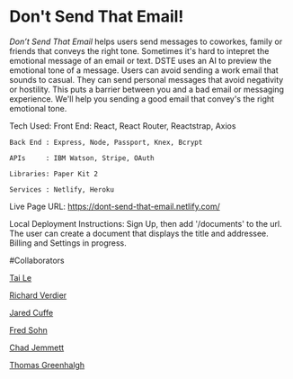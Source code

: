 Don't Send That Email!
=====================


*Don’t Send That Email* helps users send messages to coworkes, family or friends that conveys the right tone. Sometimes it's hard to intepret the emotional message of an email or text.
DSTE uses an AI to preview the emotional tone of a message. Users can avoid sending a work email that sounds to casual. They can send personal messages that avoid negativity or hostility.
This puts a barrier between you and a bad email or messaging experience. We'll help you sending a good email that convey's the right emotional tone.


Tech Used:
    Front End: React, React Router, Reactstrap, Axios

    Back End : Express, Node, Passport, Knex, Bcrypt

    APIs     : IBM Watson, Stripe, OAuth

    Libraries: Paper Kit 2

    Services : Netlify, Heroku


Live Page URL: https://dont-send-that-email.netlify.com/


Local Deployment Instructions:
Sign Up, then add '/documents' to the url. The user can create a document that displays the title and addressee. Billing and Settings in progress.


#Collaborators

[Tai Le](https://github.com/Ta1grr)

[Richard Verdier](https://github.com/rverdi642)

[Jared Cuffe](https://github.com/jcuffe)

[Fred Sohn](https://github.com/fron12)

[Chad Jemmett](https://github.com/ceejaay)

[Thomas Greenhalgh](https://github.com/tgreenhalgh)



